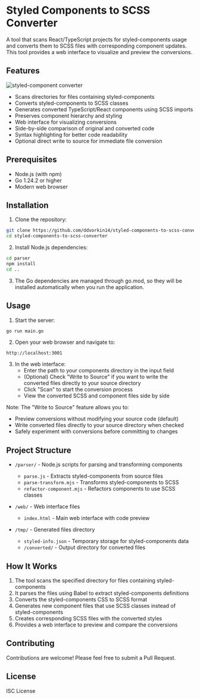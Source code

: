 # Styled Components to SCSS Converter

A tool that scans React/TypeScript projects for styled-components usage and converts them to SCSS files with corresponding component updates. This tool provides a web interface to visualize and preview the conversions.

## Features
![styled-component converter](https://github.com/user-attachments/assets/1bdb22da-082e-425c-b178-2ae7ac7a228e)

- Scans directories for files containing styled-components
- Converts styled-components to SCSS classes
- Generates converted TypeScript/React components using SCSS imports
- Preserves component hierarchy and styling
- Web interface for visualizing conversions
- Side-by-side comparison of original and converted code
- Syntax highlighting for better code readability
- Optional direct write to source for immediate file conversion

## Prerequisites

- Node.js (with npm)
- Go 1.24.2 or higher
- Modern web browser

## Installation

1. Clone the repository:
```bash
git clone https://github.com/ddvorkin14/styled-components-to-scss-converter.git
cd styled-components-to-scss-converter
```

2. Install Node.js dependencies:
```bash
cd parser
npm install
cd ..
```

3. The Go dependencies are managed through go.mod, so they will be installed automatically when you run the application.

## Usage

1. Start the server:
```bash
go run main.go
```

2. Open your web browser and navigate to:
```
http://localhost:3001
```

3. In the web interface:
   - Enter the path to your components directory in the input field
   - (Optional) Check "Write to Source" if you want to write the converted files directly to your source directory
   - Click "Scan" to start the conversion process
   - View the converted SCSS and component files side by side

Note: The "Write to Source" feature allows you to:
- Preview conversions without modifying your source code (default)
- Write converted files directly to your source directory when checked
- Safely experiment with conversions before committing to changes

## Project Structure

- `/parser/` - Node.js scripts for parsing and transforming components
  - `parse.js` - Extracts styled-components from source files
  - `parse-transform.mjs` - Transforms styled-components to SCSS
  - `refactor-component.mjs` - Refactors components to use SCSS classes

- `/web/` - Web interface files
  - `index.html` - Main web interface with code preview

- `/tmp/` - Generated files directory
  - `styled-info.json` - Temporary storage for styled-components data
  - `/converted/` - Output directory for converted files

## How It Works

1. The tool scans the specified directory for files containing styled-components
2. It parses the files using Babel to extract styled-components definitions
3. Converts the styled-components CSS to SCSS format
4. Generates new component files that use SCSS classes instead of styled-components
5. Creates corresponding SCSS files with the converted styles
6. Provides a web interface to preview and compare the conversions

## Contributing

Contributions are welcome! Please feel free to submit a Pull Request.

## License

ISC License
